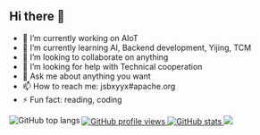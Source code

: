 ## Hi there 👋

- 🔭 I’m currently working on AIoT
- 🌱 I’m currently learning AI, Backend development, Yijing, TCM
- 👯 I’m looking to collaborate on anything
- 🤔 I’m looking for help with Technical cooperation
- 💬 Ask me about anything you want
- 📫 How to reach me: jsbxyyx#apache.org
- ⚡ Fun fact: reading, coding

<a href="javascript:void(0);" style="cursor: default;">
  <img src="https://komarev.com/ghpvc/?username=jsbxyyx&color=brightgreen" alt="GitHub profile views">
</a>

<a href="javascript:void(0);" style="cursor: default;">
  <img src="https://github-readme-stats.vercel.app/api?username=jsbxyyx&show_icons=true&theme=radical" alt="GitHub stats">
</a>

<a href="javascript:void(0);" style="cursor: default;">
  <img align="left" src="https://github-readme-stats.vercel.app/api/top-langs/?username=jsbxyyx&hide=html,thrift&layout=compact" alt="GitHub top langs" />
</a>
<a href="javascript:void(0);" style="cursor: default;">
  <img  src="https://github-profile-trophy.vercel.app/?username=jsbxyyx&theme=flat&row=1&column=7&no-frame=true&no-bg=true" />
</div>
